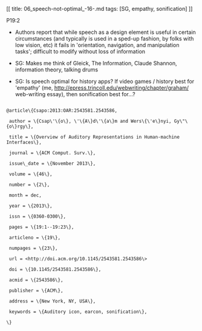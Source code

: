 [[
title: 06_speech-not-optimal_-16-.md
tags: [SG, empathy, sonification]
]]

P19:2

+ Authors report that while speech as a design element is useful in certain circumstances (and typically is used in a sped-up fashion, by folks with low vision, etc) it fails in 'orientation, navigation, and manipulation tasks'; difficult to modify without loss of information

+ SG: Makes me think of Gleick, The Information, Claude Shannon, information theory, talking drums

+ SG: Is speech optimal for history apps? If video games / history best for 'empathy' (me, <http://epress.trincoll.edu/webwriting/chapter/graham/> web-writing essay), then sonification best for…?

  

~~~~~\{.bib\}

@article\{Csapo:2013:OAR:2543581.2543586,

 author = \{Csap\'\{o\}, \'\{A\}d\'\{a\}m and Wers\{\'e\}nyi, Gy\"\{o\}rgy\},

 title = \{Overview of Auditory Representations in Human-machine Interfaces\},

 journal = \{ACM Comput. Surv.\},

 issue\_date = \{November 2013\},

 volume = \{46\},

 number = \{2\},

 month = dec,

 year = \{2013\},

 issn = \{0360-0300\},

 pages = \{19:1--19:23\},

 articleno = \{19\},

 numpages = \{23\},

 url = <http://doi.acm.org/10.1145/2543581.2543586\>

 doi = \{10.1145/2543581.2543586\},

 acmid = \{2543586\},

 publisher = \{ACM\},

 address = \{New York, NY, USA\},

 keywords = \{Auditory icon, earcon, sonification\},

\}

~~~~~
